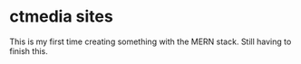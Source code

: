 # ctmedia sites

This is my first time creating something with the MERN stack. Still having to finish this.

